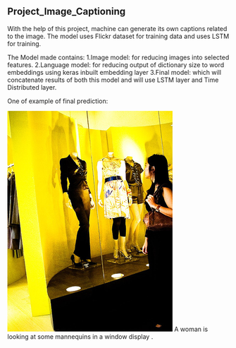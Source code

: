 ## Project_Image_Captioning
With the help of this project, machine can generate its own captions related to the image. The model uses Flickr dataset for training data and uses LSTM for training.

The Model made contains:
 1.Image model: for reducing images into selected features.
 2.Language model: for reducing output of dictionary size to word embeddings using keras inbuilt embedding layer
 3.Final model: which will concatenate results of both this model and will use LSTM layer and Time Distributed layer.
  
  
One of example of final prediction:

  ![alt text](./download.jpeg)
  A woman is looking at some mannequins in a window display .
